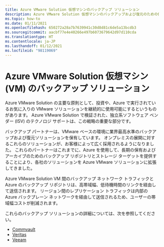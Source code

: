 ```yaml
---
title: Azure VMware Solution 仮想マシンのバックアップ ソリューション
description: Azure VMware Solution 仮想マシンのバックアップおよび復元のための優れたソリューションについて説明します。
ms.topic: how-to
ms.date: 01/11/2021
ms.openlocfilehash: 650272a28a7b7639941c30d8d81c6de5a13bcdb3
ms.sourcegitcommit: aacbf77e4e40266e497b6073679642d97d110cda
ms.translationtype: HT
ms.contentlocale: ja-JP
ms.lasthandoff: 01/12/2021
ms.locfileid: "98119069"
---
```

# <a name="backup-solutions-for-azure-vmware-solution-virtual-machines-vms"></a>Azure VMware Solution 仮想マシン (VM) のバックアップ ソリューション

Azure VMware Solution の主要な原則として、投資や、Azure で実行されているお気に入りの VMware ソリューションを継続的に使用可能にするというものがあります。 Azure VMware Solution で検証された、独立系ソフトウェア ベンダー (ISV) のテクノロジ サポートは、この戦略の重要な部分です。 

バックアップ パートナーは、VMware ベースの環境に業界最高水準のバックアップおよび復元ソリューションを保有しています。 オンプレミスの展開に対するこれらのソリューションが、お客様によって広く採用されるようになりました。 これらのパートナーはこれまでに、Azure を使用して、長期の保有およびアーカイブのためのバックアップ リポジトリとストレージ ターゲットを提供することにより、各社のソリューションを Azure VMware ソリューションに拡張してきました。

Azure VMware Solution VM 間のバックアップ ネットワーク トラフィックと Azure のバックアップ リポジトリは、高帯域幅、低待機時間のリンクを経由して送信されます。 リージョン間のレプリケーション トラフィックは内部の Azure バックプレーン ネットワークを経由して送信されるため、ユーザーの帯域幅コストが削減されます。

これらのバックアップ ソリューションの詳細については、次を参照してください。
- [Commvault](https://documentation.commvault.com/11.21/essential/128997_support_for_azure_vmware_solution.html)
- [Veritas](https://vrt.as/nb4avs)
- [Veeam](https://www.veeam.com/kb4012)
